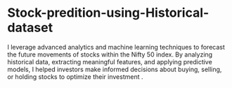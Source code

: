 # Stock-predition-using-Historical-dataset
I leverage advanced analytics and machine learning techniques to forecast the future movements of stocks within the Nifty 50 index. By analyzing historical data, extracting meaningful features, and applying predictive models, I helped investors make informed decisions about buying, selling, or holding stocks to optimize their investment .
